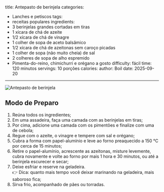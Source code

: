 title: Antepasto de berinjela
categories:
  - Lanches e petiscos
tags:
  - receitas populares
ingredients:
  - 3 berinjelas grandes cortadas em tiras
  - 1 xícara de chá de azeite
  - 1/2 xícara de chá de vinagre
  - 1 colher de sopa de aceto balsâmico
  - 1/2 xícara de chá de azeitonas sem caroço picadas
  - 1 colher de sopa (não muito cheia) de sal
  - 2 colheres de sopa de alho espremido
  - Pimenta-do-reino, chimichurri e orégano a gosto
difficulty: fácil
time: 120 minutos
servings: 10 porções
calories:
author: Boil
date: 2025-09-20
---
![Antepasto de berinjela](/images/antepasto_de_berinjela.jpg)

## Modo de Preparo
1. Reúna todos os ingredientes;
2. Em uma assadeira, faça uma camada com as berinjelas em tiras;
3. Por cima, adicione uma camada com os pimentões e finalize com uma de cebola;
4. Regue com o azeite, o vinagre e tempere com sal e orégano;
5. Cubra a forma com papel-alumínio e leve ao forno preaquecido a 150 °C por cerca de 15 minutos;
6. Retire o papel-alumínio, acrescente as azeitonas, misture levemente, cubra novamente e volte ao forno por mais 1 hora e 30 minutos, ou até a berinjela escurecer e secar;
7. Deixe esfriar e reserve na geladeira.  
   👉 Dica: quanto mais tempo você deixar marinando na geladeira, mais saboroso fica;
8. Sirva frio, acompanhado de pães ou torradas.
